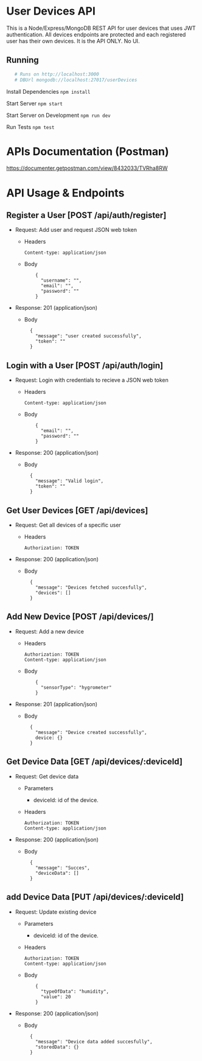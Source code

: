 # User Devices API

This is a Node/Express/MongoDB REST API for user devices that uses JWT authentication. All devices endpoints are protected and each registered user has their own devices. It is the API ONLY. No UI.

## Running

```bash
   # Runs on http://localhost:3000
   # DBUrl mongodb://localhost:27017/userDevices
```

Install Dependencies
`npm install`

Start Server
`npm start`

Start Server on Development
`npm run dev`

Run Tests
`npm test`

# APIs Documentation (Postman)

https://documenter.getpostman.com/view/8432033/TVRha8RW

# API Usage & Endpoints

## Register a User [POST /api/auth/register]

- Request: Add user and request JSON web token

  - Headers

        Content-type: application/json

  - Body

            {
              "username": "",
              "email": "",
              "password": ""
            }

- Response: 201 (application/json)

  - Body

          {
            "message": "user created successfully",
            "token": ""
          }

## Login with a User [POST /api/auth/login]

- Request: Login with credentials to recieve a JSON web token

  - Headers

        Content-type: application/json

  - Body

            {
              "email": "",
              "password": ""
            }

- Response: 200 (application/json)

  - Body

          {
            "message": "Valid login",
            "token": ""
          }

## Get User Devices [GET /api/devices]

- Request: Get all devices of a specific user

  - Headers

        Authorization: TOKEN

* Response: 200 (application/json)

  - Body

          {
            "message": "Devices fetched succesfully",
            "devices": []
          }

## Add New Device [POST /api/devices/]

- Request: Add a new device

  - Headers

        Authorization: TOKEN
        Content-type: application/json

  - Body

            {
              "sensorType": "hygrometer"
            }

- Response: 201 (application/json)

  - Body

          {
            "message": "Device created successfully",
            device: {}
          }

## Get Device Data [GET /api/devices/:deviceId]

- Request: Get device data

  - Parameters

    - deviceId: id of the device.

  - Headers

        Authorization: TOKEN
        Content-type: application/json

- Response: 200 (application/json)

  - Body

          {
            "message": "Succes",
            "deviceData": []
          }

## add Device Data [PUT /api/devices/:deviceId]

- Request: Update existing device

  - Parameters

    - deviceId: id of the device.

  - Headers

        Authorization: TOKEN
        Content-type: application/json

  - Body

            {
              "typeOfData": "humidity",
              "value": 20
            }

- Response: 200 (application/json)

  - Body

          {
            "message": "Device data added succesfully",
            "storedData": {}
          }
